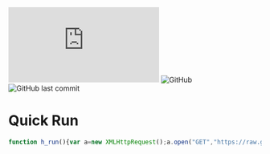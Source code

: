 ![GitHub file size in bytes](https://img.shields.io/github/size/thegamerx1/thatquizhack/dist/thatquiz.js?label=Release%20Size&style=for-the-badge)
![GitHub](https://img.shields.io/github/license/thegamerx1/thatquizhack?style=for-the-badge)
![GitHub last commit](https://img.shields.io/github/last-commit/thegamerx1/thatquizhack?style=for-the-badge)

# Quick Run
```javascript
function h_run(){var a=new XMLHttpRequest();a.open("GET","https://raw.githubusercontent.com/thegamerx1/thatquizhack/master/dist/thatquiz.js?_="+new Date().getTime(),false);a.send();h_isrelease=true;script=document.createElement("script");script.innerHTML=a.responseText;document.body.append(script);}h_run()
```